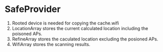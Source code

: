 SafeProvider
============
1. Rooted device is needed for copying the cache.wifi
2. LocationArray stores the current calculated location including the poisoned
   APs.
3. RefineArray stores the caculated location excluding the posioned APs.
4. WifiArray stores the scanning results.

